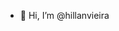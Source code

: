 - 👋 Hi, I’m @hillanvieira

<!---
hillanvieira/hillanvieira is a ✨ special ✨ repository because its `README.md` (this file) appears on your GitHub profile.
You can click the Preview link to take a look at your changes.
--->
